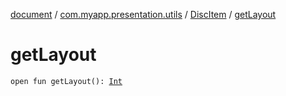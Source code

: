 [document](../../index.md) / [com.myapp.presentation.utils](../index.md) / [DiscItem](index.md) / [getLayout](./get-layout.md)

# getLayout

`open fun getLayout(): `[`Int`](https://kotlinlang.org/api/latest/jvm/stdlib/kotlin/-int/index.html)